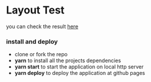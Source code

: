 # Layout Test

you can check the result [here](https://jucielly.github.io/code-by-layout-test/)

### install and deploy

- clone or fork the repo
- **yarn** to install all the projects dependencies
- **yarn start** to start the application on local http server
- **yarn deploy** to deploy the application at github pages
